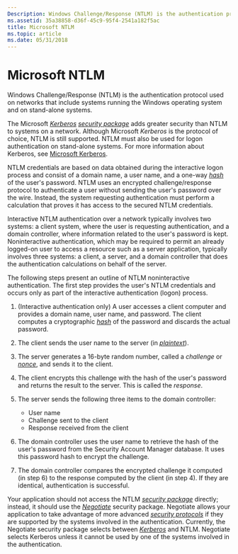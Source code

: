 ```yaml
---
Description: Windows Challenge/Response (NTLM) is the authentication protocol used on networks that include systems running the Windows operating system and on stand-alone systems.
ms.assetid: 35a38858-d36f-45c9-95f4-2541a182f5ac
title: Microsoft NTLM
ms.topic: article
ms.date: 05/31/2018
---
```


# Microsoft NTLM

Windows Challenge/Response (NTLM) is the authentication protocol used on networks that include systems running the Windows operating system and on stand-alone systems.

The Microsoft [*Kerberos*](https://msdn.microsoft.com/library/ms721590(v=VS.85).aspx) [*security package*](https://msdn.microsoft.com/library/ms721625(v=VS.85).aspx) adds greater security than NTLM to systems on a network. Although Microsoft *Kerberos* is the protocol of choice, NTLM is still supported. NTLM must also be used for logon authentication on stand-alone systems. For more information about Kerberos, see [Microsoft Kerberos](microsoft-kerberos.md).

NTLM credentials are based on data obtained during the interactive logon process and consist of a domain name, a user name, and a one-way [*hash*](https://msdn.microsoft.com/library/ms721586(v=VS.85).aspx) of the user's password. NTLM uses an encrypted challenge/response protocol to authenticate a user without sending the user's password over the wire. Instead, the system requesting authentication must perform a calculation that proves it has access to the secured NTLM credentials.

Interactive NTLM authentication over a network typically involves two systems: a client system, where the user is requesting authentication, and a domain controller, where information related to the user's password is kept. Noninteractive authentication, which may be required to permit an already logged-on user to access a resource such as a server application, typically involves three systems: a client, a server, and a domain controller that does the authentication calculations on behalf of the server.

The following steps present an outline of NTLM noninteractive authentication. The first step provides the user's NTLM credentials and occurs only as part of the interactive authentication (logon) process.

1.  (Interactive authentication only) A user accesses a client computer and provides a domain name, user name, and password. The client computes a cryptographic [*hash*](https://msdn.microsoft.com/library/ms721586(v=VS.85).aspx) of the password and discards the actual password.
2.  The client sends the user name to the server (in [*plaintext*](https://msdn.microsoft.com/library/ms721603(v=VS.85).aspx)).
3.  The server generates a 16-byte random number, called a *challenge* or [*nonce*](https://msdn.microsoft.com/library/ms721596(v=VS.85).aspx), and sends it to the client.
4.  The client encrypts this challenge with the hash of the user's password and returns the result to the server. This is called the *response*.
5.  The server sends the following three items to the domain controller:

    -   User name
    -   Challenge sent to the client
    -   Response received from the client

6.  The domain controller uses the user name to retrieve the hash of the user's password from the Security Account Manager database. It uses this password hash to encrypt the challenge.
7.  The domain controller compares the encrypted challenge it computed (in step 6) to the response computed by the client (in step 4). If they are identical, authentication is successful.

Your application should not access the NTLM [*security package*](https://msdn.microsoft.com/library/ms721625(v=VS.85).aspx) directly; instead, it should use the [*Negotiate*](https://msdn.microsoft.com/library/ms721596(v=VS.85).aspx) security package. Negotiate allows your application to take advantage of more advanced [*security protocols*](https://msdn.microsoft.com/library/ms721625(v=VS.85).aspx) if they are supported by the systems involved in the authentication. Currently, the Negotiate security package selects between [*Kerberos*](https://msdn.microsoft.com/library/ms721590(v=VS.85).aspx) and NTLM. Negotiate selects Kerberos unless it cannot be used by one of the systems involved in the authentication.

 

 



